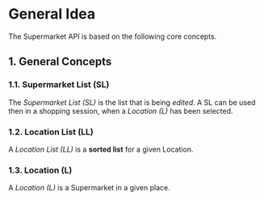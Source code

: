 # General Idea

The Supermarket API is based on the following core concepts. 

## 1. General Concepts
### 1.1. Supermarket List (SL)
The *Supermarket List (SL)* is the list that is being *edited*. A SL can be used then in a shopping session, when a *Location (L)* has been selected.

### 1.2. Location List (LL)
A *Location List (LL)* is a **sorted list** for a given Location.

### 1.3. Location (L)
A *Location (L)* is a Supermarket in a given place. 